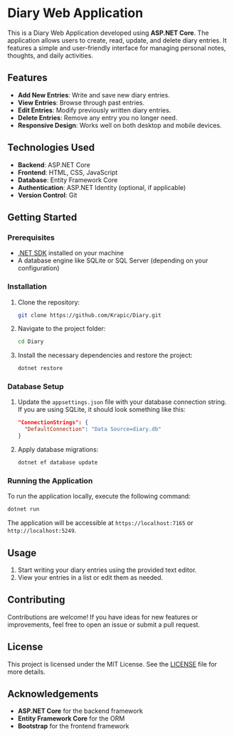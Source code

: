 # Diary Web Application

This is a Diary Web Application developed using **ASP.NET Core**. The application allows users to create, read, update, and delete diary entries.
It features a simple and user-friendly interface for managing personal notes, thoughts, and daily activities.

## Features

- **Add New Entries**: Write and save new diary entries.
- **View Entries**: Browse through past entries.
- **Edit Entries**: Modify previously written diary entries.
- **Delete Entries**: Remove any entry you no longer need.
- **Responsive Design**: Works well on both desktop and mobile devices.

## Technologies Used

- **Backend**: ASP.NET Core
- **Frontend**: HTML, CSS, JavaScript
- **Database**: Entity Framework Core
- **Authentication**: ASP.NET Identity (optional, if applicable)
- **Version Control**: Git

## Getting Started

### Prerequisites

- [.NET SDK](https://dotnet.microsoft.com/download) installed on your machine
- A database engine like SQLite or SQL Server (depending on your configuration)

### Installation

1. Clone the repository:
   ```bash
   git clone https://github.com/Krapic/Diary.git
   ```
2. Navigate to the project folder:
   ```bash
   cd Diary
   ```
3. Install the necessary dependencies and restore the project:
   ```bash
   dotnet restore
   ```

### Database Setup

1. Update the `appsettings.json` file with your database connection string. If you are using SQLite, it should look something like this:
   ```json
   "ConnectionStrings": {
     "DefaultConnection": "Data Source=diary.db"
   }
   ```
2. Apply database migrations:
   ```bash
   dotnet ef database update
   ```

### Running the Application

To run the application locally, execute the following command:
```bash
dotnet run
```

The application will be accessible at `https://localhost:7165` or `http://localhost:5249`.

## Usage

1. Start writing your diary entries using the provided text editor.
2. View your entries in a list or edit them as needed.

## Contributing

Contributions are welcome! If you have ideas for new features or improvements, feel free to open an issue or submit a pull request.

## License

This project is licensed under the MIT License. See the [LICENSE](./LICENSE) file for more details.

## Acknowledgements

- **ASP.NET Core** for the backend framework
- **Entity Framework Core** for the ORM
- **Bootstrap** for the frontend framework
